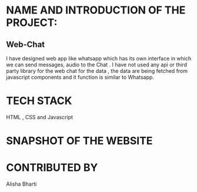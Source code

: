 # NAME AND INTRODUCTION OF THE PROJECT:
## Web-Chat
I have designed web app like whatsapp which has its own interface in which we can send messages, audio to the Chat . I have not used any api or third party library for the web chat for the data , the data are being fetched from javascript components and it function  is similar to Whatsapp.

# TECH STACK
HTML , CSS and Javascript 

# SNAPSHOT OF THE WEBSITE 


# CONTRIBUTED BY
Alisha Bharti

